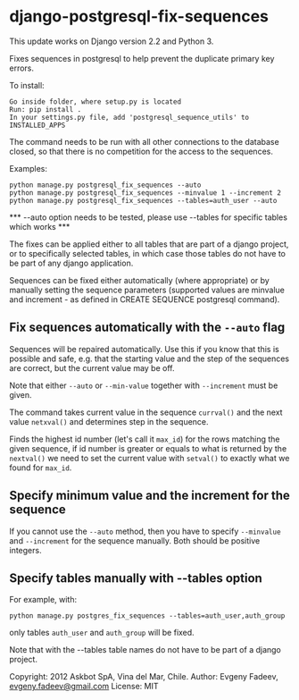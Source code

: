 django-postgresql-fix-sequences
===============================
This update works on Django version 2.2 and Python 3.

Fixes sequences in postgresql to help prevent the 
duplicate primary key errors.

To install:

    Go inside folder, where setup.py is located
    Run: pip install .
    In your settings.py file, add 'postgresql_sequence_utils' to INSTALLED_APPS

The command needs to be run with all other connections to the database
closed, so that there is no competition for the access to the sequences.

Examples:

    python manage.py postgresql_fix_sequences --auto
    python manage.py postgresql_fix_sequences --minvalue 1 --increment 2
    python manage.py postgresql_fix_sequences --tables=auth_user --auto
    
*** --auto option needs to be tested, please use --tables for specific tables which works ***

The fixes can be applied either to all tables that are part of a 
django project, or to specifically selected tables, in which case
those tables do not have to be part of any django application.

Sequences can be fixed either automatically (where appropriate)
or by manually setting the sequence parameters
(supported values are minvalue and increment -
as defined in CREATE SEQUENCE postgresql command).

Fix sequences automatically with the `--auto` flag
--------------------------------------------------
Sequences will be repaired automatically.
Use this if you know that this is possible and safe,
e.g. that the starting value and the step of the sequences
are correct, but the current value may be off.

Note that either `--auto` or `--min-value` together with `--increment`
must be given.

The command takes current value in the sequence
`currval()` and the next value `netxval()`
and determines step in the sequence.

Finds the highest id number (let's call it `max_id`)
for the rows matching the given sequence,
if id number is greater or equals to what is returned by the `nextval()`
we need to set the current value with `setval()`
to exactly what we found for `max_id`.

Specify minimum value and the increment for the sequence
--------------------------------------------------------
If you cannot use the `--auto` method, then you have to specify
`--minvalue` and `--increment` for the sequence manually.
Both should be positive integers.

Specify tables manually with --tables option
-----------------------------------------------
For example, with:

    python manage.py postgres_fix_sequences --tables=auth_user,auth_group

only tables `auth_user` and `auth_group` will be fixed.

Note that with the --tables table names do not have to be
part of a django project.


Copyright: 2012 Askbot SpA, Vina del Mar, Chile.
Author: Evgeny Fadeev, evgeny.fadeev@gmail.com
License: MIT
